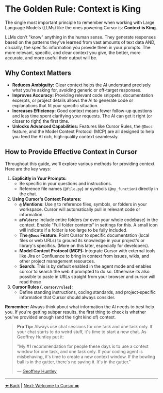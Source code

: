 # The Golden Rule: Context is King

The single most important principle to remember when working with Large Language Models (LLMs) like the ones powering Cursor is: **Context is King**.

LLMs don't "know" anything in the human sense. They generate responses based on the patterns they've learned from vast amounts of text data AND, crucially, the specific information you provide them in your prompts. The more relevant, specific, and clear context you give, the better, more accurate, and more useful their output will be.

## Why Context Matters

-   **Reduces Ambiguity:** Clear context helps the AI understand precisely what you're asking for, avoiding generic or off-target responses.
-   **Improves Accuracy:** Providing relevant code snippets, documentation excerpts, or project details allows the AI to generate code or explanations that fit your specific situation.
-   **Increases Efficiency:** Good context means fewer follow-up questions and less time spent clarifying your requests. The AI can get it right (or closer to right) the first time.
-   **Unlocks Advanced Capabilities:** Features like Cursor Rules, the `@Docs` feature, and the Model Context Protocol (MCP) are all designed to help you feed the AI rich, high-quality context seamlessly.

## How to Provide Effective Context in Cursor

Throughout this guide, we'll explore various methods for providing context. Here are the key ways:

1.  **Explicitly in Your Prompts:**
    *   Be specific in your questions and instructions.
    *   Reference file names (`@file.py`) or symbols (`@my_function`) directly in the chat.
2.  **Using Cursor's Context Features:**
    *   **`@` Mentions:** Use `@` to reference files, symbols, or folders in your workspace. Cursor will automatically pull in relevant code or information.
    *   **`@folders`:** Include entire folders (or even your whole codebase) in the context. Enable "Full folder contents" in settings for this. A small icon will indicate if a folder is too large to be fully included.
    *   **The `@Docs` Feature:** Point Cursor to specific documentation (local files or web URLs) to ground its knowledge in your project's or library's specifics. (More on this later, especially for developers).
    *   **Model Context Protocol (MCP):** Integrate Cursor with external tools like Jira or Confluence to bring in context from issues, wikis, and other project management resources.
    *   **Search:** This is by default enabled in the agent mode and enables cursor to search the web if prompted to do so. Otherwise its also possible to paste in URLs straight from your browser and cursor will read those
3.  **Cursor Rules (`.cursor/rules`):**
    *   Define standing instructions, coding standards, and project-specific information that Cursor should always consider.

**Remember:** Always think about what information the AI needs to best help you. If you're getting subpar results, the first thing to check is whether you've provided enough (and the right kind of) context.

> **Pro Tip:** Always use chat sessions for one task and one task only. If your chat starts to do weird stuff, it's time to start a new chat. As Geoffrey Huntley put it:
>
> "My #1 recommendation for people these days is to use a context window for one task, and one task only. If your coding agent is misbehaving, it's time to create a new context window. If the bowling ball is in the gutter, there's no saving it. It's in the gutter."
>
> — [Geoffrey Huntley](https://ghuntley.com/gutter/)

---

[⬅️ Back](../README.md) | [Next: Welcome to Cursor ➡️](./01-Welcome-to-Cursor.md) 